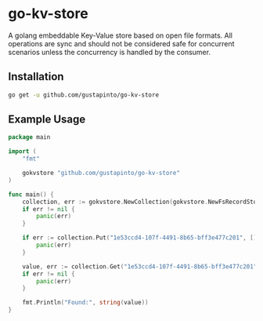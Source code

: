 # go-kv-store

A golang embeddable Key-Value store based on open file formats. All operations are sync and should not be considered safe for concurrent scenarios unless the concurrency is handled by the consumer.

## Installation

```bash
go get -u github.com/gustapinto/go-kv-store
```

## Example Usage

```go
package main

import (
	"fmt"

	gokvstore "github.com/gustapinto/go-kv-store"
)

func main() {
	collection, err := gokvstore.NewCollection(gokvstore.NewFsRecordStore("data"))
	if err != nil {
		panic(err)
	}

	if err := collection.Put("1e53ccd4-107f-4491-8b65-bff3e477c201", []byte("Hello World!"), false); err != nil {
		panic(err)
	}

	value, err := collection.Get("1e53ccd4-107f-4491-8b65-bff3e477c201")
	if err != nil {
		panic(err)
	}

	fmt.Println("Found:", string(value))
}
```